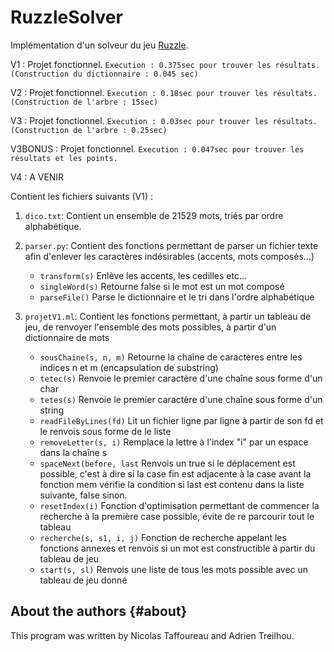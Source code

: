 # RuzzleSolver

Implémentation d'un solveur du jeu [Ruzzle](https://fr.wikipedia.org/wiki/Ruzzle). 

V1 : Projet fonctionnel.
`Execution : 0.375sec pour trouver les résultats.(Construction du dictionnaire : 0.045 sec)`

V2 : Projet fonctionnel.
`Execution : 0.18sec pour trouver les résultats. (Construction de l'arbre : 15sec)`
      
V3 : Projet fonctionnel. 
`Execution : 0.03sec pour trouver les résultats. (Construction de l'arbre : 0.25sec)`

V3BONUS : Projet fonctionnel. 
`Execution : 0.047sec pour trouver les résultats et les points.`

V4 : A VENIR

Contient les fichiers suivants (V1) :

1. `dico.txt`: Contient un ensemble de 21529 mots, triés par ordre alphabétique.

2. `parser.py`: Contient des fonctions permettant de parser un fichier texte afin d'enlever les caractères indésirables (accents, mots composés...)
   - `transform(s)` Enlève les accents, les cedilles etc...
   - `singleWord(s)` Retourne false si le mot est un mot composé
   - `parseFile()` Parse le dictionnaire et le tri dans l'ordre alphabétique
   
3. `projetV1.ml`: Contient les fonctions permettant, à partir un tableau de jeu, de renvoyer l'ensemble des mots possibles, à partir d'un dictionnaire de mots
   - `sousChaine(s, n, m)` Retourne la chaîne de caractères entre les indices n et m (encapsulation de substring)
   - `tetec(s)` Renvoie le premier caractère d'une chaîne sous forme d'un char
   - `tetes(s)` Renvoie le premier caractère d'une chaîne sous forme d'un string
   - `readFileByLines(fd)` Lit un fichier ligne par ligne à partir de son fd et le renvois sous forme de le liste
   - `removeLetter(s, i)` Remplace la lettre à l'index "i" par un espace dans la chaîne s
   - `spaceNext(before, last` Renvois un true si le déplacement est possible, c'est à dire si la case fin est adjacente à la case avant la fonction mem vérifie la condition si last est contenu dans la liste suivante, false sinon.
   - `resetIndex(i)` Fonction d'optimisation permettant de commencer la recherche à la première case possible, évite de re parcourir tout le tableau
   - `recherche(s, s1, i, j)` Fonction de recherche appelant les fonctions annexes et renvois si un mot est constructible à partir du tableau de jeu
   - `start(s, sl)` Renvois une liste de tous les mots possible avec un tableau de jeu donné


About the authors                                                  {#about}
-----------------

This program was written by Nicolas Taffoureau and Adrien Treilhou.
